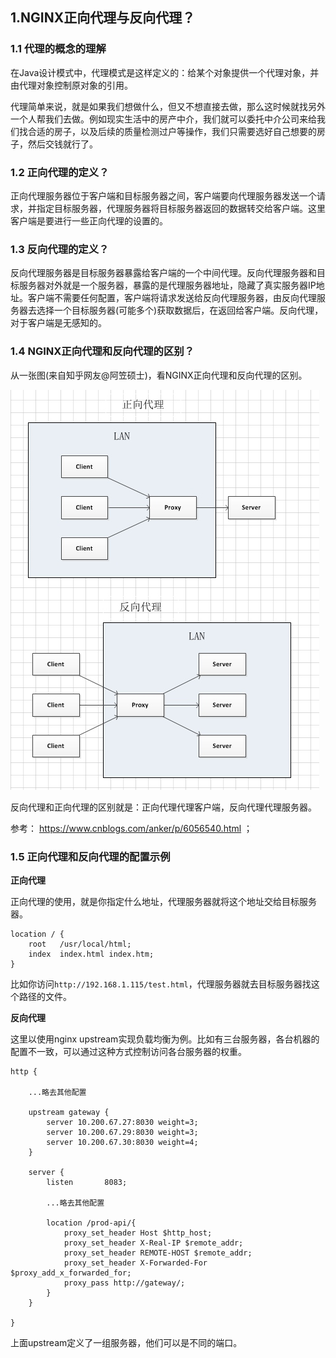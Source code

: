 ## 1.NGINX正向代理与反向代理？

### 1.1 代理的概念的理解

在Java设计模式中，代理模式是这样定义的：给某个对象提供一个代理对象，并由代理对象控制原对象的引用。

代理简单来说，就是如果我们想做什么，但又不想直接去做，那么这时候就找另外一个人帮我们去做。例如现实生活中的房产中介，我们就可以委托中介公司来给我们找合适的房子，以及后续的质量检测过户等操作，我们只需要选好自己想要的房子，然后交钱就行了。

### 1.2 正向代理的定义？

正向代理服务器位于客户端和目标服务器之间，客户端要向代理服务器发送一个请求，并指定目标服务器，代理服务器将目标服务器返回的数据转交给客户端。这里客户端是要进行一些正向代理的设置的。

### 1.3 反向代理的定义？

反向代理服务器是目标服务器暴露给客户端的一个中间代理。反向代理服务器和目标服务器对外就是一个服务器，暴露的是代理服务器地址，隐藏了真实服务器IP地址。客户端不需要任何配置，客户端将请求发送给反向代理服务器，由反向代理服务器去选择一个目标服务器(可能多个)获取数据后，在返回给客户端。反向代理，对于客户端是无感知的。

### 1.4 NGINX正向代理和反向代理的区别？

从一张图(来自知乎网友@阿笠硕士)，看NGINX正向代理和反向代理的区别。

![NGINX正向代理和反向代理的区别](_media/nginx/nginx-proxy-and-reverse-proxy.png)

反向代理和正向代理的区别就是：正向代理代理客户端，反向代理代理服务器。

参考：
https://www.cnblogs.com/anker/p/6056540.html ；


### 1.5 正向代理和反向代理的配置示例

**正向代理**

正向代理的使用，就是你指定什么地址，代理服务器就将这个地址交给目标服务器。

```
location / {  
    root   /usr/local/html;    
    index  index.html index.htm;  
}
```

比如你访问`http://192.168.1.115/test.html`，代理服务器就去目标服务器找这个路径的文件。


**反向代理**

这里以使用nginx upstream实现负载均衡为例。比如有三台服务器，各台机器的配置不一致，可以通过这种方式控制访问各台服务器的权重。

```
http {

    ...略去其他配置

    upstream gateway {
        server 10.200.67.27:8030 weight=3;
        server 10.200.67.29:8030 weight=3;
        server 10.200.67.30:8030 weight=4;
    }

    server {
        listen       8083;

        ...略去其他配置

        location /prod-api/{
            proxy_set_header Host $http_host;
            proxy_set_header X-Real-IP $remote_addr;
            proxy_set_header REMOTE-HOST $remote_addr;
            proxy_set_header X-Forwarded-For $proxy_add_x_forwarded_for;
            proxy_pass http://gateway/;
        }
    }

}
```

上面upstream定义了一组服务器，他们可以是不同的端口。